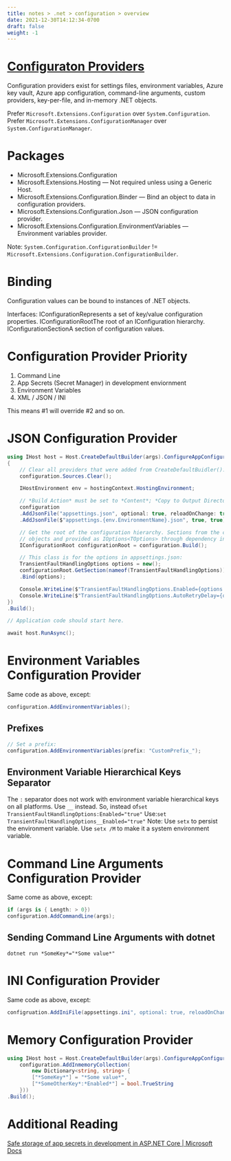 ```yaml
---
title: notes > .net > configuration > overview
date: 2021-12-30T14:12:34-0700
draft: false
weight: -1
---
```

# [Configuraton Providers](https://learn.microsoft.com/en-us/dotnet/core/extensions/configuration-providers)
Configuration providers exist for settings files, environment variables, Azure key vault, Azure app configuration, command-line arguments, custom providers, key-per-file, and in-memory .NET objects.

Prefer `Microsoft.Extensions.Configuration` over `System.Configuration`.  
Prefer `Microsoft.Extensions.ConfigurationManager` over `System.ConfigurationManager`.

# Packages
- Microsoft.Extensions.Configuration
- Microsoft.Extensions.Hosting — Not required unless using a Generic Host.
- Microsoft.Extensions.Configuration.Binder — Bind an object to data in configuration providers.
- Microsoft.Extensions.Configuration.Json — JSON configuration provider.
- Microsoft.Extensions.Configuration.EnvironmentVariables — Environment variables provider.

Note: `System.Configuration.ConfigurationBuilder` != `Microsoft.Extensions.Configuration.ConfigurationBuilder`.

# Binding
Configuration values can be bound to instances of .NET objects.

Interfaces:
IConfigurationRepresents a set of key/value configuration properties.
IConfigurationRootThe root of an IConfiguration hierarchy.
IConfigurationSectionA section of configuration values.
# Configuration Provider Priority
1.  Command Line
2.  App Secrets (Secret Manager) in development enviornment
3.  Environment Variables
4.  XML / JSON / INI

This means #1 will override #2 and so on.
# JSON Configuration Provider
```cs
using IHost host = Host.CreateDefaultBuilder(args).ConfigureAppConfiguration((hostingContext, configuration) =>
{
    // Clear all providers that were added from CreateDefaultBuidler():
    configuration.Sources.Clear();

    IHostEnvironment env = hostingContext.HostingEnvironment;

    // *Build Action* must be set to *Content*; *Copy to Output Directory* must be *Copy if newer* or *Always*.
    configuration
    .AddJsonFile("appsettings.json", optional: true, reloadOnChange: true)
    .AddJsonFile($"appsettings.{env.EnvironmentName}.json", true, true);

    // Get the root of the configuration hierarchy. Sections from the configuration can be bound to .NET
    // objects and provided as IOptions<TOptions> through dependency injection.
    IConfigurationRoot configurationRoot = configuration.Build();

    // This class is for the options in appsettings.json:
    TransientFaultHandlingOptions options = new();
    configurationRoot.GetSection(nameof(TransientFaultHandlingOptions))
    .Bind(options);

    Console.WriteLine($"TransientFaultHandlingOptions.Enabled={options.Enabled}");
    Console.WriteLine($"TransientFaultHandlingOptions.AutoRetryDelay={options.AutoRetryDelay}");
})
.Build();

// Application code should start here.

await host.RunAsync();
```
# Environment Variables Configuration Provider
Same code as above, except:
```cs
configuration.AddEnvironmentVariables();
```

## Prefixes
```cs
// Set a prefix:
configuration.AddEnvironmentVariables(prefix: "CustomPrefix_");
```

## Environment Variable Hierarchical Keys Separator
The `:` separator does not work with environment variable hierarchical keys on all platforms. Use `__` instead.
So, instead of`set TransientFaultHandlingOptions:Enabled="true"`
Use:`set TransientFaultHandlingOptions__Enabled="true"`
Note: Use `setx` to persist the environment variable. Use `setx /M` to make it a system environment variable.

# Command Line Arguments Configuration Provider
Same come as above, except:
```cs
if (args is { Length: > 0})
configuration.AddCommandLine(args);
```

## Sending Command Line Arguments with dotnet
`dotnet run *SomeKey*="*Some value*"`

# INI Configuration Provider
Same code as above, except:
```cs
configruation.AddIniFile(appsettings.ini", optional: true, reloadOnChange: true)
```

# Memory Configuration Provider
```cs
using IHost host = Host.CreateDefaultBuilder(args).ConfigureAppConfiguration((_, configuration) =>
    configuration.AddInmemoryCollection(
        new Dictionary<string, string> {
        ["*SomeKey*"] = "*Some value*",
        ["*SomeOtherKey*:*Enabled*"] = bool.TrueString
    }))
.Build();
```
# Additional Reading
[Safe storage of app secrets in development in ASP.NET Core | Microsoft Docs](https://docs.microsoft.com/en-us/aspnet/core/security/app-secrets?view=aspnetcore-6.0&tabs=windows)
